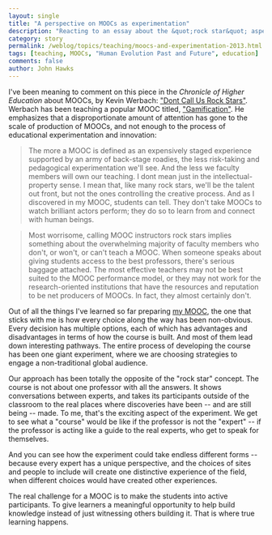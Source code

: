 ```yaml
---
layout: single 
title: "A perspective on MOOCs as experimentation" 
description: "Reacting to an essay about the &quot;rock star&quot; aspect of MOOCs" 
category: story
permalink: /weblog/topics/teaching/moocs-and-experimentation-2013.html
tags: [teaching, MOOCs, "Human Evolution Past and Future", education] 
comments: false 
author: John Hawks 
---
```


I've been meaning to comment on this piece in the <em>Chronicle of Higher Education</em> about MOOCs, by Kevin Werbach: <a href="http://chronicle.com/blogs/conversation/2013/10/25/dont-call-us-rock-stars/">"Dont Call Us Rock Stars"</a>. Werbach has been teaching a popular MOOC titled, <a href="https://www.coursera.org/course/gamification">"Gamification"</a>. He emphasizes that a disproportionate amount of attention has gone to the scale of production of MOOCs, and not enough to the process of educational experimentation and innovation: 



<blockquote>The more a MOOC is defined as an expensively staged experience supported by an army of back-stage roadies, the less risk-taking and pedagogical experimentation we'll see. And the less we faculty members will own our teaching. I dont mean just in the intellectual-property sense. I mean that, like many rock stars, we'll be the talent out front, but not the ones controlling the creative process. And as I discovered in my MOOC, students can tell. They don't take MOOCs to watch brilliant actors perform; they do so to learn from and connect with human beings.</blockquote>



<blockquote>Most worrisome, calling MOOC instructors rock stars implies something about the overwhelming majority of faculty members who don't, or won't, or can't teach a MOOC. When someone speaks about giving students access to the best professors, there's serious baggage attached. The most effective teachers may not be best suited to the MOOC performance model, or they may not work for the research-oriented institutions that have the resources and reputation to be net producers of MOOCs. In fact, they almost certainly don't.</blockquote>



Out of all the things I've learned so far preparing <a href="https://www.coursera.org/course/humanevolution">my MOOC</a>, the one that sticks with me is how every choice along the way has been non-obvious. Every decision has multiple options, each of which has advantages and disadvantages in terms of how the course is built. And most of them lead down interesting pathways. The entire process of developing the course has been one giant experiment, where we are choosing strategies to engage a non-traditional global audience.



Our approach has been totally the opposite of the "rock star" concept. The course is not about one professor with all the answers. It shows conversations between experts, and takes its participants outside of the classroom to the real places where discoveries have been -- and are still being -- made. To me, that's the exciting aspect of the experiment. We get to see what a "course" would be like if the professor is not the "expert" -- if the professor is acting like a guide to the real experts, who get to speak for themselves. 



And you can see how the experiment could take endless different forms -- because every expert has a unique perspective, and the choices of sites and people to include will create one distinctive experience of the field, when different choices would have created other experiences. 



The real challenge for a MOOC is to make the students into active participants. To give learners a meaningful opportunity to help build knowledge instead of just witnessing others building it. That is where true learning happens. 





